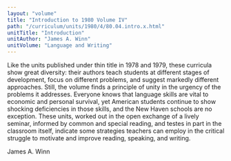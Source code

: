 ```yaml
---
layout: "volume"
title: "Introduction to 1980 Volume IV"
path: "/curriculum/units/1980/4/80.04.intro.x.html"
unitTitle: "Introduction"
unitAuthor: "James A. Winn"
unitVolume: "Language and Writing"
---
```

<body>
<p>
Like the units published under thin title in 1978 and 1979, these curricula show great diversity: their authors teach students at different stages of development, focus on different problems, and suggest markedly different approaches. Still, the volume finds a principle of unity in the urgency of the problems it addresses. Everyone knows that language skills are vital to economic and personal survival, yet American students continue to show shocking deficiencies in those skills, and the New Haven schools are no exception. These units, worked out in the open exchange of a lively seminar, informed by common and special reading, and testes in part in the classroom itself, indicate some strategies teachers can employ in the critical struggle to motivate and improve reading, speaking, and writing.
</p>
<p>
James A. Winn
</p>
</body>